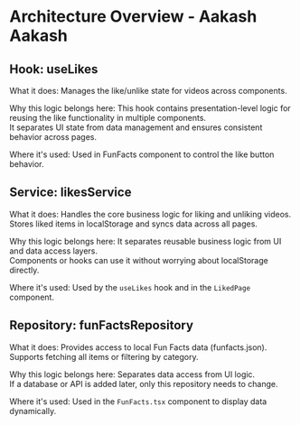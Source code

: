 # Architecture Overview - Aakash Aakash

## Hook: useLikes

What it does:
Manages the like/unlike state for videos across components.

Why this logic belongs here:
This hook contains presentation-level logic for reusing the like functionality in multiple components.  
It separates UI state from data management and ensures consistent behavior across pages.

Where it's used:
Used in FunFacts component to control the like button behavior.


## Service: likesService

What it does:
Handles the core business logic for liking and unliking videos.  
Stores liked items in localStorage and syncs data across all pages.

Why this logic belongs here:
It separates reusable business logic from UI and data access layers.  
Components or hooks can use it without worrying about localStorage directly.

Where it's used:
Used by the `useLikes` hook and in the `LikedPage` component.


## Repository: funFactsRepository

What it does:
Provides access to local Fun Facts data (funfacts.json).  
Supports fetching all items or filtering by category.

Why this logic belongs here:
Separates data access from UI logic.  
If a database or API is added later, only this repository needs to change.

Where it's used:
Used in the `FunFacts.tsx` component to display data dynamically.
